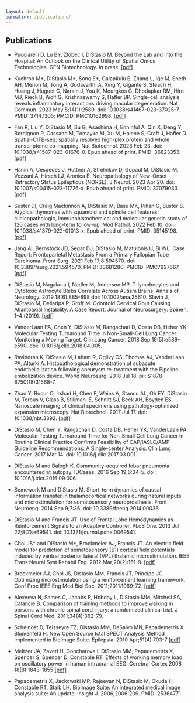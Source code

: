 ```yaml
---
layout: default
permalink: /publications/
---
```


Publications
------------

* Pucciarelli D, Lu BY, Zlobec I, DiStasio M. Beyond the Lab and Into the Hospital: An Outlook on the Clinical Utility of Spatial Omics Technologies. GEN Biotechnology. *In press*. [[pdf]](/assets/pdf/2023_Puciarelli_et_al_SpatialOmics_Clinical.pdf)

* Kuchroo M\*, DiStasio M\*, Song E\*, Calapkulu E, Zhang L, Ige M, Sheth AH, Menon M, Tong A, Godavarthi A, Xing Y, Gigante S, Steach H, Huang J, Huguet G, Narain J, You K, Mourgkos G, Dhodapkar RM, Hirn MJ, Rieck B, Wolf G, Krishnaswamy S, Hafler BP. Single-cell analysis reveals inflammatory interactions driving macular degeneration. Nat Commun. 2023 May 5;14(1):2589. doi: 10.1038/s41467-023-37025-7. PMID: 37147305; PMCID: PMC10162998. [[pdf]](/assets/pdf/2023_AMD_DC_preprint.pdf)

* Fan R, Liu Y, DiStasio M, Su G, Asashima H, Enninful A, Qin X, Deng Y, Bordignon P, Cassano M, Tomayko M, Xu M, Halene S, Craft J, Hafler D. Spatial-CITE-seq: spatially resolved high-plex protein and whole transcriptome co-mapping. Nat Biotechnol. 2023 Feb 23. doi: 10.1038/s41587-023-01676-0. Epub ahead of print. PMID: 36823353. [[pdf]](/assets/pdf/2022_Spatial-CITE-seq.pdf)

* Hanin A, Cespedes J, Huttner A, Strelnikov D, Gopaul M, DiStasio M, Vezzani A, Hirsch LJ, Aronica E. Neuropathology of New-Onset Refractory Status Epilepticus (NORSE). J Neurol. 2023 Apr 20. doi: 10.1007/s00415-023-11726-x. Epub ahead of print. PMID: 37079033. [[pdf]](assets/pdf/2023_NORSE_Neuropathology.pdf)

* Suster DI, Craig Mackinnon A, DiStasio M, Basu MK, Pihan G, Suster S. Atypical thymomas with squamoid and spindle cell features: clinicopathologic, immunohistochemical and molecular genetic study of 120 cases with long-term follow-up. Mod Pathol. 2022 Feb 10. doi: 10.1038/s41379-022-01013-x. Epub ahead of print. PMID: 35145198. [[pdf]](/assets/pdf/2022_Atypical_thymomas.pdf)

* Jang AI, Bernstock JD, Segar DJ, DiStasio M, Matulonis U, Bi WL. Case Report: Frontoparietal Metastasis From a Primary Fallopian Tube Carcinoma. Front Surg. 2021 Feb 17;8:594570. doi: 10.3389/fsurg.2021.594570. PMID: 33681280; PMCID: PMC7927667. [[pdf]](/assets/pdf/2021_FallopianMetCase.pdf)

* DiStasio M, Nagakura I, Nadler M, Anderson MP. T-lymphocytes and Cytotoxic Astrocyte Blebs Correlate Across Autism Brains. Annals of Neurology. 2019 18(6):885-898 doi: 10.1002/ana.25610. 
Slavin J, DiStasio M, Dellaripa P, Groff M. Odontoid Cervical Gout Causing Atlantoaxial Instability: A Case Report. Journal of Neurosurgery: Spine 1, 1–4 (2019). [[pdf]](/assets/pdf/2019_AutismLymphocytes.pdf)

* VanderLaan PA, Chen Y, DiStasio M, Rangachari D, Costa DB, Heher YK. Molecular Testing Turnaround Time in Non-Small-Cell Lung Cancer: Monitoring a Moving Target. Clin Lung Cancer. 2018 Sep;19(5):e589-e590. doi: 10.1016/j.cllc.2018.04.005. 

* Ravindran K, DiStasio M, Laham R, Ogilvy CS, Thomas AJ, VanderLaan PA, Alturki A. Histopathological demonstration of subacute endothelialization following aneurysm re-treatment with the Pipeline embolization device. World Neurosurg. 2018 Jul 18. pii: S1878-8750(18)31568-7.

* Zhao Y, Bucur O, Irshad H, Chen F, Weins A, Stancu AL, Oh EY, DiStasio M, Torous V, Glass B, Stillman IE, Schnitt SJ, Beck AH, Boyden ES. Nanoscale imaging of clinical specimens using pathology-optimized expansion microscopy. Nat Biotechnol. 2017 Jul 17. doi: 10.1038/nbt.3892. [[pdf]](/assets/pdf/2017_ExpansionMicroscopy.pdf)

* DiStasio M, Chen Y, Rangachari D, Costa DB, Heher YK, VanderLaan PA. Molecular Testing Turnaround Time for Non-Small Cell Lung Cancer in Routine Clinical Practice Confirms Feasibility of CAP/IASLC/AMP Guideline Recommendations: A Single-center Analysis. Clin Lung Cancer. 2017 Mar 14. doi: 10.1016/j.cllc.2017.03.001.

* DiStasio M and Balogh K. Community-acquired lobar pneumonia encountered at autopsy.  IDCases. 2016 Sep 19;6:34-5. doi: 10.1016/j.idcr.2016.09.006. 

* Semework M and DiStasio M. Short-term dynamics of causal information transfer in thalamocortical networks during natural inputs and microstimulation for somatosensory neuroprosthesis. Front Neuroeng. 2014 Sep 9;7:36. doi: 10.3389/fneng.2014.00036

* DiStasio M and Francis JT. Use of Frontal Lobe Hemodynamics as Reinforcement Signals to an Adaptive Controller. PLoS One. 2013 Jul 22;8(7):e69541. doi: 10.1371/journal.pone.0069541.

* Choi JS* and DiStasio M*, Brockmeier AJ, Francis JT. An electric field model for prediction of somatosensory (S1) cortical field potentials induced by ventral posterior lateral (VPL) thalamic microstimulation. IEEE Trans Neural Syst Rehabil Eng. 2012 Mar;20(2):161-9. [[pdf]](/assets/pdf/2012_FieldModel.pdf)

* Brockmeier AJ, Choi JS, Distasio MM, Francis JT, Príncipe JC. Optimizing microstimulation using a reinforcement learning framework. Conf Proc IEEE Eng Med Biol Soc. 2011;2011:1069-72. [[pdf]](/assets/pdf/2011_OptimizingMicrostimReinforcementLearning.pdf)

* Alexeeva N, Sames C, Jacobs P, Hobday L, DiStasio MM, Mitchell SA, Calancie B. Comparison of training methods to improve walking in persons with chronic spinal cord injury: a randomized clinical trial. J Spinal Cord Med. 2011;34(4):362-79. 

* Scheinost D, Teisseyre TZ, Distasio MM, DeSalvo MN, Papademetris X, Blumenfeld H. New Open Source Ictal SPECT Analysis Method Implemented in BioImage Suite. Epilepsia. 2010 Apr;51(4):703-7 [[pdf]](/assets/pdf/2010_ictalSPECT.pdf)

* Meltzer JA, Zaveri H, Goncharova I, DiStasio MM, Papademetris X, Spencer S, Spencer D, Constable RT. Effects of working memory load on oscillatory power in human intracranial EEG. Cerebral Cortex 2008 18(8):1843-1855 [[pdf]](/assets/pdf/2008_WorkingMemoryOscillations.pdf)

* Papademetris X, Jackowski MP, Rajeevan N, DiStasio M, Okuda H, Constable RT, Staib LH. BioImage Suite: An integrated medical image analysis suite: An update. Insight J. 2006;2006:209. PMID: 25364771
